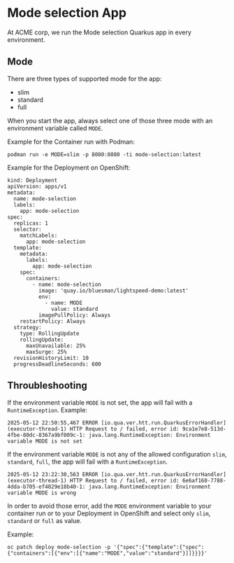 # Mode selection App

At ACME corp, we run the Mode selection Quarkus app in every environment.

## Mode
There are three types of supported mode for the app:

* slim
* standard
* full

When you start the app, always select one of those three mode with an environment variable called `MODE`.

Example for the Container run with Podman:
```
podman run -e MODE=slim -p 8080:8080 -ti mode-selection:latest
```

Example for the Deployment on OpenShift:

```
kind: Deployment
apiVersion: apps/v1
metadata:
  name: mode-selection
  labels:
    app: mode-selection
spec:
  replicas: 1
  selector:
    matchLabels:
      app: mode-selection
  template:
    metadata:
      labels:
        app: mode-selection
    spec:
      containers:
        - name: mode-selection
          image: 'quay.io/bluesman/lightspeed-demo:latest'
          env:
            - name: MODE
              value: standard
          imagePullPolicy: Always
    restartPolicy: Always
  strategy:
    type: RollingUpdate
    rollingUpdate:
      maxUnavailable: 25%
      maxSurge: 25%
  revisionHistoryLimit: 10
  progressDeadlineSeconds: 600
```

## Throubleshooting
If the environment variable `MODE` is not set, the app will fail with a `RuntimeException`. Example:

```
2025-05-12 22:50:55,467 ERROR [io.qua.ver.htt.run.QuarkusErrorHandler] (executor-thread-1) HTTP Request to / failed, error id: 9ca1e7e8-513d-4fbe-80dc-8367a9bf009c-1: java.lang.RuntimeException: Environment variable MODE is not set
```

If the environment variable `MODE` is not any of the allowed configuration `slim`, `standard`, `full`, the app will fail with a `RuntimeException`.

```
2025-05-12 23:22:30,563 ERROR [io.qua.ver.htt.run.QuarkusErrorHandler] (executor-thread-1) HTTP Request to / failed, error id: 6e6af160-7788-4dda-b705-ef4029e18b40-1: java.lang.RuntimeException: Environment variable MODE is wrong
```

In order to avoid those error, add the `MODE` environment variable to your container run or to your Deployment in OpenShift and select only `slim`, `standard` or `full` as value.

Example:
```
oc patch deploy mode-selection -p '{"spec":{"template":{"spec":{"containers":[{"env":[{"name":"MODE","value":"standard"}]]}}}}'
```

